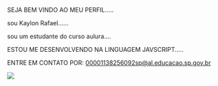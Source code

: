 SEJA BEM VINDO AO MEU PERFIL.....

sou Kaylon Rafael......

sou um estudante do curso aulura....

ESTOU ME DESENVOLVENDO NA LINGUAGEM JAVSCRIPT.....

ENTRE EM CONTATO POR:
00001138256092sp@al.educacao.sp.gov.br


![](https://media.tenor.com/B5TKXK2Sb0wAAAAi/svrainy-ratio.gif)

